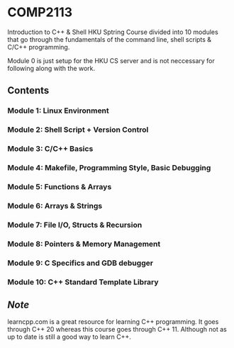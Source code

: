 # COMP2113
 Introduction to C++ & Shell
 HKU Sptring Course divided into 10 modules that go through the fundamentals of the
 command line, shell scripts & C/C++ programming.

Module 0 is just setup for the HKU CS server and is not neccessary for following along
with the work.

## Contents

### Module 1: Linux Environment


### Module 2: Shell Script + Version Control


### Module 3: C/C++ Basics


### Module 4: Makefile, Programming Style, Basic Debugging


### Module 5: Functions & Arrays


### Module 6: Arrays & Strings


### Module 7: File I/O, Structs & Recursion


### Module 8: Pointers & Memory Management


### Module 9: C Specifics and GDB debugger


### Module 10: C++ Standard Template Library


## _Note_

learncpp.com is a great resource for learning C++ programming. It goes through 
C++ 20 whereas this course goes through C++ 11. Although not as up to date is still 
a good way to learn C++.
